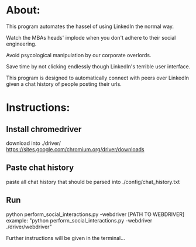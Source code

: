 # About:
This program automates the hassel of using LinkedIn the normal way.

Watch the MBAs heads' implode when you don't adhere to their social engineering.

Avoid psycological manipulation by our corporate overlords.

Save time by not clicking endlessly though LinkedIn's terrible user interface.

This program is designed to automatically connect with peers over LinkedIn given a chat history of people posting their urls.

# Instructions:

## Install chromedriver
download into ./driver/
https://sites.google.com/chromium.org/driver/downloads

## Paste chat history
paste all chat history that should be parsed into ./config/chat_history.txt

## Run
python perform_social_interactions.py -webdriver [PATH TO WEBDRIVER]
example: "python perform_social_interactions.py -webdriver ./driver/webdriver"

Further instructions will be given in the terminal...
